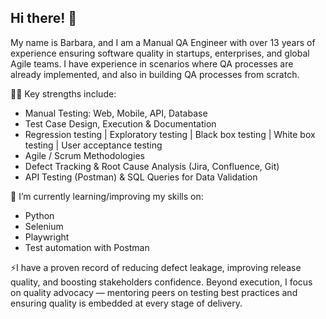 ## Hi there! 👋

My name is Barbara, and I am a Manual QA Engineer with over 13 years of experience ensuring software quality in startups, enterprises, and global Agile teams. 
I have experience in scenarios where QA processes are already implemented, and also in building QA processes from scratch. 



💪🏻 Key strengths include:<br>
* Manual Testing: Web, Mobile, API, Database<br>
* Test Case Design, Execution & Documentation<br>
* Regression testing | Exploratory testing | Black box testing | White box testing | User acceptance testing<br>
* Agile / Scrum Methodologies<br>
* Defect Tracking & Root Cause Analysis (Jira, Confluence, Git)<br>
* API Testing (Postman) & SQL Queries for Data Validation<br>



🌱 I’m currently learning/improving my skills on:<br>
* Python<br>
* Selenium<br>
* Playwright<br>
* Test automation with Postman<br>



⚡I have a proven record of reducing defect leakage, improving release quality, and boosting stakeholders confidence. Beyond execution, I focus on quality advocacy — mentoring peers on testing best practices and ensuring quality is embedded at every stage of delivery.


<!--
**bahmd/bahmd** is a ✨ _special_ ✨ repository because its `README.md` (this file) appears on your GitHub profile.

Here are some ideas to get you started:

- 🔭 I’m currently working on ...
- 🌱 I’m currently learning ...
- 👯 I’m looking to collaborate on ...
- 🤔 I’m looking for help with ...
- 💬 Ask me about ...
- 📫 How to reach me: ...
- 😄 Pronouns: ...
- ⚡ Fun fact: ...
-->
